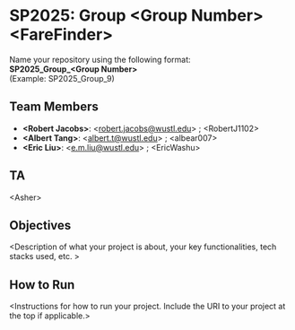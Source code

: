 # SP2025: Group &lt;Group Number&gt; &lt;FareFinder&gt;

Name your repository using the following format:  
**SP2025_Group_&lt;Group Number&gt;**  
(Example: SP2025_Group_9)

## Team Members
- **&lt;Robert Jacobs&gt;**: &lt;robert.jacobs@wustl.edu&gt; ; &lt;RobertJ1102&gt;
- **&lt;Albert Tang&gt;**: &lt;albert.t@wustl.edu&gt; ; &lt;albear007&gt;
- **&lt;Eric Liu&gt;**: &lt;e.m.liu@wustl.edu&gt; ; &lt;EricWashu&gt;

## TA
&lt;Asher&gt;

## Objectives
&lt;Description of what your project is about, your key functionalities, tech stacks used, etc. &gt;

## How to Run
&lt;Instructions for how to run your project. Include the URI to your project at the top if applicable.&gt;
